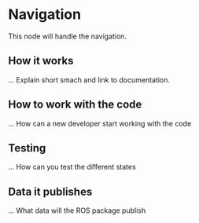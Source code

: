 # Navigation
This node will handle the navigation.

## How it works
... Explain short smach and link to documentation.

## How to work with the code
... How can a new developer start working with the code

## Testing
... How can you test the different states

## Data it publishes
... What data will the ROS package publish
